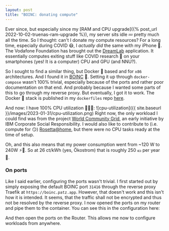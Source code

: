 ```yaml
---
layout: post
title: "BOINC: donating compute"
---
```


Ever since, but especially since my [RAM and CPU upgrade]({% post_url 2022-10-02-truenas-ram-upgrade %}), my server sits idle 💤 pretty much all the time.
So I thought:
can't I donate my compute resources?
For a long time, especially during COVID 😷, I _actually did_ the same with my iPhone 📱.
The Vodafone Foundation has brought out the [DreamLab](https://www.vodafone.com/vodafone-foundation/focus-areas/dreamlab-app) application.
It essentially computes exiting stuff like COVID research 🧪 on your smartphones (yes! It is a computer) CPU and GPU (and NNU?).

So I sought to find a similar thing, but Docker 🐳 based and for `x86` architectures.
And I found it in [BOINC](https://boinc.berkeley.edu/) 🎉.
Setting it up through `docker-compose` wasn't 100% trivial, especially because of the ports and rather poor documentation on that end.
And probably because I wanted some parts of this to go through my reverse proxy.
But eventually, I got it to work.
The Docker 🐳 stack is published in my `dockerfiles` repo [here](https://github.com/patzm/dockerfiles/tree/master/boinc).

And now: I have 100% CPU utilization 🥵😅🎉:
![cpu-utilization]({{ site.baseurl }}/images/2023-01-31/cpu-utilization.png)
Right now, the only workload I could find was from the project [World Community Grid](https://www.worldcommunitygrid.org/), an early initiative by IBM Corporate Social Responsibility.
I would also like to contribute to (i.e. compute for 😏) [Rosetta@home](https://boinc.bakerlab.org/), but there were no CPU tasks ready at the time of setup.

Oh, and this also means that my power consumption went from ~120 W to 240W ⚡🔋.
So at 26 ct/kWh (yes, Ökostrom) that is roughly 250 💶 per year 🙈.

### On ports
Like I said earlier, configuring the ports wasn't trivial.
I first started out by simply exposing the default BOINC port `31416` through the reverse proxy Traefik at `https://boinc.patz.app`.
However, that doesn't work and this isn't how it is intended.
It seems, that the traffic shall not be encrypted and thus not be resolved by the reverse proxy.
I now opened the ports on my router and pipe them to the container.
You can see this in the configuration here:
<script src="https://emgithub.com/embed-v2.js?target=https%3A%2F%2Fgithub.com%2Fpatzm%2Fdockerfiles%2Fblob%2Faa9931429372c16b70d042245ef8061fc1244691%2Fboinc%2Fdocker-compose.yml%23L10-L12&style=default&type=code&showBorder=on&showLineNumbers=on&showFileMeta=on&showFullPath=on&showCopy=on"></script>

And then open the ports on the Router.
This allows me now to configure workloads from anywhere.